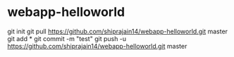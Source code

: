 # webapp-helloworld
git init
git pull https://github.com/shiprajain14/webapp-helloworld.git master
git add *
git commit -m "test"
git push -u https://github.com/shiprajain14/webapp-helloworld.git master
